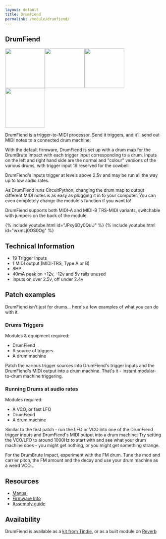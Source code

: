 ```yaml
---
layout: default
title: DrumFiend
permalink: /module/drumfiend/
---
```


## DrumFiend

<a href="../../images/drumfiend/drumfiend-front.jpg" target="_blank"><img src="../../images/drumfiend/drumfiend-front-thumb.jpg" height="128" width="128" /></a><a href="../../images/drumfiend/drumfiend-side.jpg" target="_blank"><img src="../../images/drumfiend/drumfiend-side-thumb.jpg" height="128" width="128" /></a><a href="../../images/drumfiend/drumfiend-rear.jpg" target="_blank"><img src="../../images/drumfiend/drumfiend-rear-thumb.jpg" height="128" width="128" /></a><a href="../../images/drumfiend/drumfiend-pcbs.jpg" target="_blank"><img src="../../images/drumfiend/drumfiend-pcbs-thumb.jpg" height="128" width="128" /></a>

DrumFiend is a trigger-to-MIDI processor. Send it triggers, and it'll send out MIDI notes to a connected drum machine.

With the default firmware, DrumFiend is set up with a drum map for the DrumBrute Impact with each trigger input corresponding to a drum. Inputs on the left and right hand side are the normal and "colour" versions of the various drums, with trigger input 19 reserved for the cowbell.

DrumFiend's inputs trigger at levels above 2.5v and may be run all the way up to low audio rates.

As DrumFiend runs CircuitPython, changing the drum map to output different MIDI notes is as easy as plugging it in to your computer. You can even completely change the module's function if you want to!

DrumFiend supports both MIDI-A and MIDI-B TRS-MIDI variants, switchable with jumpers on the back of the module.

{% include youtube.html id="JPxy6Dy0QuU" %}
{% include youtube.html id="wxmLj0OS0Og" %}

## Technical Information

- 19 Trigger Inputs
- 1 MIDI output (MIDI-TRS, Type A or B)
- 8HP
- 40mA peak on +12v, -12v and 5v rails unused
- Inputs on over 2.5v, off under 2.4v

## Patch examples

DrumFiend isn't just for drums... here's a few examples of what you can do with it.

### Drums Triggers

Modules & equipment required:

- DrumFiend
- A source of triggers
- A drum machine

Patch the various trigger sources into DrumFiend's trigger inputs and the DrumFiend's MIDI output into a drum machine. That's it - instant modular-to-drum machine triggering.

### Running Drums at audio rates

Modules required:

- A VCO, or fast LFO
- DrumFiend
- A drum machine

Similar to the first patch - run the LFO or VCO into one of the DrumFiend trigger inputs and DrumFiend's MIDI output into a drum machine. Try setting the VCO/LFO to around 1000Hz to start with and see what your drum machine does - you might get nothing, or you might get something strange.

For the DrumBrute Impact, experiment with the FM drum. Tune the mod and carrier pitch, the FM amount and the decay and use your drum machine as a weird VCO...

## Resources

- [Manual](https://github.com/tpcarlson/synth-diy/blob/main/drumfiend/MANUAL.md)
- [Firmware Info](https://github.com/tpcarlson/synth-diy/blob/main/drumfiend/FIRMWARE.md)
- [Assembly guide](https://github.com/tpcarlson/synth-diy/blob/main/drumfiend/ASSEMBLY.md)

## Availability

DrumFiend is available as a [kit from Tindie](https://www.tindie.com/products/divergentwaves/drumfiend/), or as a built module on [Reverb](https://reverb.com/uk/item/79834463-divergent-waves-drumfiend)